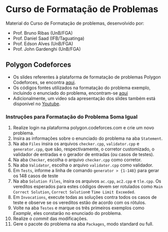 # Curso de Formatação de Problemas

Material do Curso de Formatação de problemas, desenvolvido por: 
- Prof. Bruno Ribas (UnB/FGA)
- Prof. Daniel Saad (IFB/Taguatinga)
- Prof. Edson Alves (UnB/FGA)
- Prof. John Gardenghi (UnB/FGA)

## Polygon Codeforces

- Os slides referentes à plataforma de formatação de problemas Polygon Codeforces, se encontra [aqui](polygon-codeforces.pdf).
- Os códigos fontes utilizados na formatação do problema exemplo, incluindo o enunciado do problema, encontram-se [aqui](soma-igual-polygon)
- Adicionalmente, um video sda apresentação dos slides também está disponível no [Youtube](https://www.youtube.com/watch?v=ZAYu5ap4CCY).

### Instruções para Formatação do Problema Soma Igual

1. Realize login na plataforma polygon.codeforces.com e crie um novo problema.
2. Insira as informações sobre o enunciado do problema na aba `Statement`.
3. Na aba `Files` insira os arquivos `checker.cpp`, `validator.cpp` e `generator.cpp`, que são, respectivamente, o corretor customizado, o validador de entradas e o gerador de entradas (ou casos de testes).
4. Na aba `Checker`, escolha o arquivo `checker.cpp` como corretor.
5. Na aba `Validator`, escolha o arquivo `validator.cpp` como validador.
6. Em `Tests`, informe a linha de comando `generator > {1-148}` para gerar os 148 casos de teste
7. Na aba `Solution Files`, insira os arquivos `ac.cpp`, `ac2.cpp` e `tle.cpp`. Os vereditos esperados para estes códigos devem ser rotulados como `Main Correct Solution`, `Correct Solution`e `Time Limit Exceeded`.
8. Em `Invocations`, execute todas as soluções contra todos os casos de teste e observe se os vereditos estão de acordo com os rótulos.
9. Volte na aba `Testes` e marque os três primeiros exemplos como *Example*, eles constarão no enunciado do problema.
10. Realize o *commit* das modificações.
11. Gere o pacote do problema na aba `Packages`, modo standard ou full. 